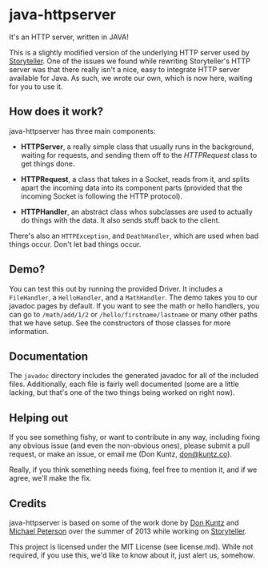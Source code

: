 # java-httpserver

It's an HTTP server, written in JAVA!

This is a slightly modified version of the underlying HTTP server used by
[Storyteller](http://storytellersoftware.com). One of the issues we found while
rewriting Storyteller's HTTP server was that there really isn't a nice, easy
to integrate HTTP server available for Java. As such, we wrote our own, which
is now here, waiting for you to use it.

## How does it work?

java-httpserver has three main components:

-   **HTTPServer**, a really simple class that usually runs in the background,
    waiting for requests, and sending them off to the *HTTPRequest* class to get things done.

-   **HTTPRequest**, a class that takes in a Socket, reads from it, and splits
    apart the incoming data into its component parts (provided that the incoming
    Socket is following the HTTP protocol).

-   **HTTPHandler**, an abstract class whos subclasses are used to actually do
    things with the data. It also sends stuff back to the client.

There's also an `HTTPException`, and `DeathHandler`, which are used when bad
things occur. Don't let bad things occur.

## Demo?

You can test this out by running the provided Driver. It includes a `FileHandler`,
a `HelloHandler`, and a `MathHandler`. The demo takes you to our javadoc pages by
default. If you want to see the math or hello handlers, you can go to
`/math/add/1/2` or `/hello/firstname/lastname` or many other paths that we have
setup. See the constructors of those classes for more information.

## Documentation

The `javadoc` directory includes the generated javadoc for all of the included
files. Additionally, each file is fairly well documented (some are a little
lacking, but that's one of the two things being worked on right now).

## Helping out

If you see something fishy, or want to contribute in any way, including fixing
any obvious issue (and even the non-obvious ones), please submit a pull request,
or make an issue, or email me (Don Kuntz, don@kuntz.co).

Really, if you think something needs fixing, feel free to mention it, and if we
agree, we'll make the fix.

## Credits

java-httpserver is based on some of the work done by
[Don Kuntz](http://don.kuntz.co) and 
[Michael Peterson](https://github.com/mpeterson2) over the summer of 2013 while
working on [Storyteller](http://storytellersoftware.com).

This project is licensed under the MIT License (see license.md). While not
required, if you use this, we'd like to know about it, just alert us, somehow.
